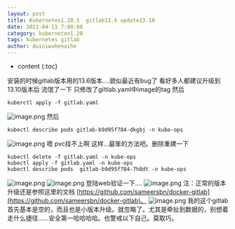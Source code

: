 ```yaml
---
layout: post
title: Kubernetes1.20.5  gitlab13.6 update13.10
date: 2021-04-11 7:00:00
category: kubernetes1.20
tags: kubernetes gitlab
author: duiniwukenaihe
---
```

* content
{:toc}

安装的时候gitlab版本用的13.6版本....貌似最近有bug了 看好多人都建议升级到13.10版本后
流氓了一下 只修改了giltlab.yaml中image的tag  然后
```
kuberctl apply -f gitlab.yaml
```
![image.png](https://cdn.nlark.com/yuque/0/2021/png/2505271/1618216978918-02dff250-7360-4b93-97bd-7026a37830f3.png#align=left&display=inline&height=199&margin=%5Bobject%20Object%5D&name=image.png&originHeight=397&originWidth=836&size=49954&status=done&style=none&width=418)
然后
```
kubectl describe pods gitlab-b9d95f784-dkgbj -n kube-ops
```
![image.png](https://cdn.nlark.com/yuque/0/2021/png/2505271/1618217282017-e7bc494c-07a6-4aa4-a852-2b69aa3e8e30.png#align=left&display=inline&height=262&margin=%5Bobject%20Object%5D&name=image.png&originHeight=524&originWidth=1708&size=71077&status=done&style=none&width=854)
嗯  pvc挂不上啊 这样...最笨的方法吧。删除重建一下
```
kubectl delete -f gitlab.yaml -n kube-ops
kubectl apply -f gitlab.yaml -n kube-ops
kubectl describe pods  gitlab-b9d95f784-7h8dt -n kube-ops
```
![image.png](https://cdn.nlark.com/yuque/0/2021/png/2505271/1618217425658-426053cb-1ff3-480a-b942-dad7594a059d.png#align=left&display=inline&height=288&margin=%5Bobject%20Object%5D&name=image.png&originHeight=575&originWidth=1401&size=88676&status=done&style=none&width=700.5)
![image.png](https://cdn.nlark.com/yuque/0/2021/png/2505271/1618217520144-8e4517d3-c579-4f6e-83ca-d2432c93f39f.png#align=left&display=inline&height=161&margin=%5Bobject%20Object%5D&name=image.png&originHeight=322&originWidth=1107&size=49981&status=done&style=none&width=553.5)
登陆web验证一下....
![image.png](https://cdn.nlark.com/yuque/0/2021/png/2505271/1618217597846-76819481-b586-42cb-a7d8-051f58e8ee8f.png#align=left&display=inline&height=324&margin=%5Bobject%20Object%5D&name=image.png&originHeight=647&originWidth=1839&size=95012&status=done&style=none&width=919.5)
注：正常的版本升级还是参照这里的文档 [https://github.com/sameersbn/docker-gitlab](https://github.com/sameersbn/docker-gitlab)。
![image.png](https://cdn.nlark.com/yuque/0/2021/png/2505271/1618217884465-e4fad0c9-726e-460b-9351-177997d12f51.png#align=left&display=inline&height=402&margin=%5Bobject%20Object%5D&name=image.png&originHeight=805&originWidth=1605&size=111990&status=done&style=none&width=802.5)
我的这个gitlab首先基本是空的，而且也是小版本升级。就忽略了。尤其是牵扯到数据的，别想着走什么捷径......安全第一哈哈哈哈。也警戒以下自己。莫取巧。
